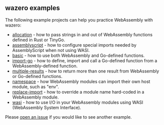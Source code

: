 ## wazero examples

The following example projects can help you practice WebAssembly with wazero:

* [allocation](allocation) - how to pass strings in and out of WebAssembly functions defined in Rust or TinyGo.
* [assemblyscript](assemblyscript) - how to configure special imports needed by AssemblyScript when not using WASI.
* [basic](basic) - how to use both WebAssembly and Go-defined functions.
* [import-go](import-go) - how to define, import and call a Go-defined function from a WebAssembly-defined function.
* [multiple-results](multiple-results) - how to return more than one result from WebAssembly or Go-defined functions.
* [namespace](namespace) - how WebAssembly modules can import their own host module, such as "env".
* [replace-import](replace-import) - how to override a module name hard-coded in a WebAssembly module.
* [wasi](wasi) - how to use I/O in your WebAssembly modules using WASI (WebAssembly System Interface).

Please [open an issue](https://github.com/tetratelabs/wazero/issues/new) if you would like to see another example.
